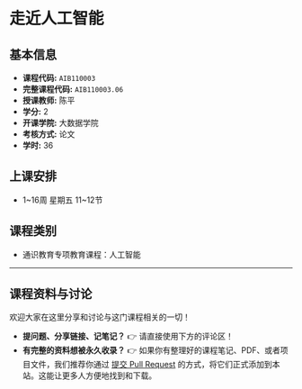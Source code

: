 # 走近人工智能

## 基本信息

- **课程代码:** `AIB110003`
- **完整课程代码:** `AIB110003.06`
- **授课教师:** 陈平
- **学分:** 2
- **开课学院:** 大数据学院
- **考核方式:** 论文
- **学时:** 36

## 上课安排

- 1~16周 星期五 11~12节

## 课程类别

- 通识教育专项教育课程：人工智能

---

## 课程资料与讨论

欢迎大家在这里分享和讨论与这门课程相关的一切！

*   **提问题、分享链接、记笔记？** 👉 请直接使用下方的评论区！
*   **有完整的资料想被永久收录？** 👉 如果你有整理好的课程笔记、PDF、或者项目文件，我们推荐你通过 [提交 Pull Request](https://github.com/cedric1902666/fudan-ds-info/pulls) 的方式，将它们正式添加到本站。这能让更多人方便地找到和下载。